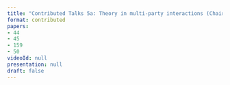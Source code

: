 ```yaml
---
title: "Contributed Talks 5a: Theory in multi-party interactions (Chair: Christian Majenz)"
format: contributed
papers:
- 44
- 45
- 159
- 50
videoId: null
presentation: null
draft: false
---
```

